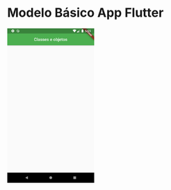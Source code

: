 # Modelo Básico App Flutter

<img src="https://github.com/felpsSS/SENAC/blob/master/aula4/Screenshot_1560966911.png" width="200">

